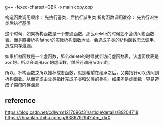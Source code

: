 
g++ -fexec-charset=GBK -o main copy.cpp

构造函数调用顺序： 先执行基类，后执行派生类
析构函数调用谁徐： 先执行派生类后执行基类

这个时候，如果析构函数是一个普通函数，那么delete的时候就不会访问虚函数表。而是直接析构father的实际析构函数地址。会造成子类的析构函数无法调用，造成内存泄漏。

如果析构函数是一个虚函数，那么delete的时候就会访问虚函数表，该虚函数表是son的。所以会调用son的虚函数，然后再调用father的。

所以，析构函数之所以推荐成虚函数，就是希望在继承之后，父类指针可以访问到析构函数。从而完成由父类指针完成子类和父类的析构。如果不是虚函数，容易造成子类的内存泄漏

## reference
https://blog.csdn.net/cdlwhm1217096231/article/details/89204718
https://zhuanlan.zhihu.com/p/638679294?utm_id=0